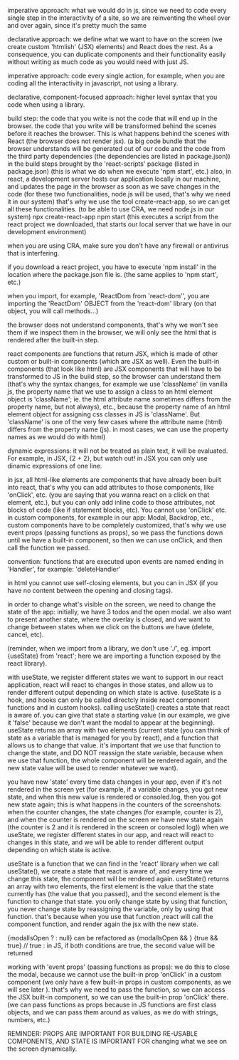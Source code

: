 imperative approach: what we would do in js, since we need to code every single step in the interactivity of a site, so we are reinventing the wheel over and over again, since it's pretty much the same

declarative approach: we define what we want to have on the screen (we create custom 'htmlish' (JSX) elements) and React does the rest. As a consequence, you can duplicate components and their functionality easily without writing as much code as you would need with just JS.

imperative approach: code every single action, for example, when you are coding all the interactivity in javascript, not using a library.

declarative, component-focused approach: higher level syntax that you code when using a library.

build step: the code that you write is not the code that will end up in the browser. the code that you write will be transformed behind the scenes before it reaches the browser. This is what happens behind the scenes with React (the browser does not render jsx). (a big code bundle that the browser understands will be generated out of our code and the code from the third party dependencies (the dependencies are listed in package.json)) in the build steps brought by the 'react-scripts' package (listed in package.json) (this is what we do when we execute 'npm start', etc.)
also, in react, a development server hosts our application locally in our machine, and updates the page in the browser as soon as we save changes in the code (for these two functionalities, node.js will be used, that's why we need it in our system)
that's why we use the tool create-react-app, so we can get all these functionalities. (to be able to use CRA, we need node.js in our system)
npx create-react-app <app-name>
npm start (this executes a script from the react project we downloaded, that starts our local server that we have in our development environment)

when you are using CRA, make sure you don't have any firewall or antivirus that is interfering.

if you download a react project, you have to execute 'npm install' in the location where the package.json file is. (the same applies to 'npm start', etc.)

when you import, for example, 'ReactDom from 'react-dom'', you are importing the 'ReactDom' OBJECT from the 'react-dom' library (on that object, you will call methods...)

the browser does not understand components, that's why we won't see them if we inspect them in the browser, we will only see the html that is rendered after the built-in step.

react components are functions that return JSX, which is made of other custom or built-in components (which are JSX as well). Even the built-in components (that look like html) are JSX components that will have to be transformed to JS in the build step, so the browser can understand them (that's why the syntax changes, for example we use 'className' (in vanilla js, the property name that we use to assign a class to an html element object is 'className'; ie. the html attribute name sometimes differs from the property name, but not always), etc., because the property name of an html element object for assigning css classes in JS is 'className'. But 'className' is one of the very few cases where the attribute name (html) differs from the property name (js). in most cases, we can use the property names as we would do with html)

dynamic expressions: it will not be treated as plain text, it will be evaluated. For example, in JSX, {2 + 2}, but watch out! in JSX you can only use dinamic expressions of one line.

in jsx, all html-like elements are components that have already been built into react, that's why you can add attributes to those components, like 'onClick', etc. (you are saying that you wanna react on a click on that element, etc.), but you can only add inline code to those attributes, not blocks of code (like if statement blocks, etc). You cannot use 'onClick' etc. in custom components, for example in our app: Modal, Backdrop, etc., custom components have to be completely customized, that's why we use event props (passing functions as props), so we pass the functions down until we have a built-in component, so then we can use onClick, and then call the function we passed.

convention: functions that are executed upon events are named ending in 'Handler', for example: 'deleteHandler'

in html you cannot use self-closing elements, but you can in JSX (if you have no content between the opening and closing tags).

in order to change what's visible on the screen, we need to change the state of the app: initially, we have 3 todos and the open modal. we also want to present another state, where the overlay is closed, and we want to change between states when we click on the buttons we have (delete, cancel, etc).

(reminder, when we import from a library, we don't use './', eg. import {useState} from 'react'; here we are importing a function exposed by the react library).

with useState, we register different states we want to support in our react application, react will react to changes in those states, and allow us to render different output depending on which state is active. (useState is a hook, and hooks can only be called directcly inside react component functions and in custom hooks). calling useState() creates a state that react is aware of. you can give that state a starting value (in our example, we give it 'false' because we don't want the modal to appear at the beginning). useState returns an array with two elements (current state (you can think of state as a variable that is managed for you by react), and a function that allows us to change that value. it's important that we use that function to change the state, and DO NOT reassign the state variable, because when we use that function, the whole component will be rendered again, and the new state value will be used to render whatever we want).

you have new 'state' every time data changes in your app, even if it's not rendered in the screen yet (for example, if a variable changes, you got new state, and when this new value is rendered or consoled.log, then you got new state again; this is what happens in the counters of the screenshots: when the counter changes, the state changes (for example, counter is 2), and when the counter is rendered on the screen we have new state again (the counter is 2 and it is rendered in the screen or consoled log))
when we useState, we register different states in our app, and react will react to changes in this state, and we will be able to render different output depending on which state is active.

useState is a function that we can find in the 'react' library
when we call useState(), we create a state that react is aware of, and every time we change this state, the component will be rendered again.
useState() returns an array with two elements, the first element is the value that the state currently has (the value that you passed), and the second element is the function to change that state. you only change state by using that function, you never change state by reassigning the variable, only by using that function. that's because when you use that function ,react will call the component function, and render again the jsx with the new state.

{modalIsOpen ? <Modal/> : null} can be refactored as {modalIsOpen && <Modal/>}
{true && true} // true : in JS, if both conditions are true, the second value will be returned

working with 'event props' (passing functions as props): we do this to close the modal, because we cannot use the built-in prop 'onClick' in a custom component (we only have a few built-in props in custom components, as we will see later ). that's why we need to pass the function, so we can access the JSX built-in component, so we can use the built-in prop 'onClick' there. (we can pass functions as props because in JS functions are first class objects, and we can pass them around as values, as we do with strings, numbers, etc.)

REMINDER: PROPS ARE IMPORTANT FOR BUILDING RE-USABLE COMPONENTS, AND STATE IS IMPORTANT FOR changing what we see on the screen dynamically.
